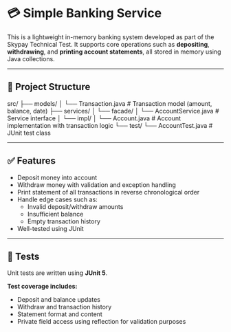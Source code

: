 # 💳 Simple Banking Service

This is a lightweight in-memory banking system developed as part of the Skypay Technical Test.
It supports core operations such as **depositing**, **withdrawing**, and **printing account statements**, all stored in memory using Java collections.

---

## 📁 Project Structure

src/
├── models/
│ └── Transaction.java # Transaction model (amount, balance, date)
├── services/
│ └── facade/
│ └── AccountService.java # Service interface
│ └── impl/
│ └── Account.java # Account implementation with transaction logic
└── test/
└── AccountTest.java # JUnit test class


---

## ✅ Features

- Deposit money into account
- Withdraw money with validation and exception handling
- Print statement of all transactions in reverse chronological order
- Handle edge cases such as:
  - Invalid deposit/withdraw amounts
  - Insufficient balance
  - Empty transaction history
- Well-tested using JUnit

---

## 🧪 Tests

Unit tests are written using **JUnit 5**.

**Test coverage includes:**
- Deposit and balance updates
- Withdraw and transaction history
- Statement format and content
- Private field access using reflection for validation purposes

